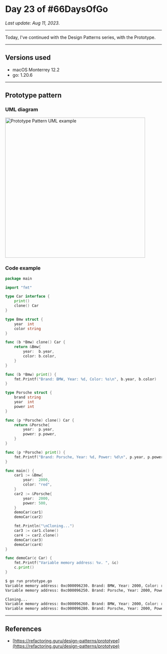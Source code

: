 # Day 23 of #66DaysOfGo

_Last update:  Aug 11, 2023_.

---

Today, I've continued with the Design Patterns series, with the Prototype.

---

## Versions used

- macOS Monterrey 12.2
- go: 1.20.6

---

## Prototype pattern


### UML diagram

<img src="https://i1.wp.com/golangbyexample.com/wp-content/uploads/2019/10/Prototype-Pattern.jpg?w=639&ssl=1" alt="Prototype Pattern UML example" width="450"/>

### Code example

```go
package main

import "fmt"

type Car interface {
    print()
    clone() Car
}

type Bmw struct {
    year  int
    color string
}

func (b *Bmw) clone() Car {
    return &Bmw{
        year:  b.year,
        color: b.color,
    }
}

func (b *Bmw) print() {
    fmt.Printf("Brand: BMW, Year: %d, Color: %s\n", b.year, b.color)
}

type Porsche struct {
    brand string
    year  int
    power int
}

func (p *Porsche) clone() Car {
    return &Porsche{
        year:  p.year,
        power: p.power,
    }
}

func (p *Porsche) print() {
    fmt.Printf("Brand: Porsche, Year: %d, Power: %d\n", p.year, p.power)
}

func main() {
    car1 := &Bmw{
        year:  2000,
        color: "red",
    }
    car2 := &Porsche{
        year:  2000,
        power: 500,
    }
    demoCar(car1)
    demoCar(car2)

    fmt.Println("\nCloning...")
    car3 := car1.clone()
    car4 := car2.clone()
    demoCar(car3)
    demoCar(car4)
}

func demoCar(c Car) {
    fmt.Printf("Variable memory address: %v. ", &c)
    c.print()
}
```

```bash
$ go run prototype.go
Variable memory address: 0xc000096230. Brand: BMW, Year: 2000, Color: red
Variable memory address: 0xc000096250. Brand: Porsche, Year: 2000, Power: 500

Cloning...
Variable memory address: 0xc000096260. Brand: BMW, Year: 2000, Color: red
Variable memory address: 0xc000096280. Brand: Porsche, Year: 2000, Power: 500
```

---

## References

- [https://refactoring.guru/design-patterns/prototype](https://refactoring.guru/design-patterns/prototype)
